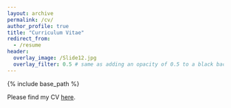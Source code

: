 ```yaml
---
layout: archive
permalink: /cv/
author_profile: true
title: "Curriculum Vitae"
redirect_from:
  - /resume
header:
  overlay_image: /Slide12.jpg
  overlay_filter: 0.5 # same as adding an opacity of 0.5 to a black background
---
```


{% include base_path %}


Please find my CV [here](../files/BrioschiCV_September2025.pdf).


